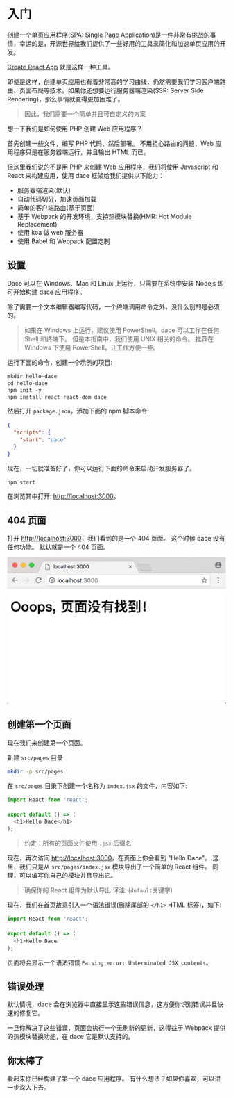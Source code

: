 # 入门

创建一个单页应用程序(SPA: Single Page Application)是一件非常有挑战的事情，幸运的是，开源世界给我们提供了一些好用的工具来简化和加速单页应用的开发。

[Create React App](https://github.com/facebookincubator/create-react-app) 就是这样一种工具。

即使是这样，创建单页应用也有着非常高的学习曲线，仍然需要我们学习客户端路由、页面布局等技术。如果你还想要运行服务器端渲染(SSR: Server Side Rendering)，那么事情就变得更加困难了。

> 因此，我们需要一个简单并且可自定义的方案

想一下我们是如何使用 PHP 创建 Web 应用程序？

首先创建一些文件，编写 PHP 代码，然后部署。 不用担心路由的问题，Web 应用程序只是在服务器端运行，并且输出 HTML 而已。

但这里我们说的不是用 PHP 来创建 Web 应用程序，我们将使用 Javascript 和 React 来构建应用，使用 dace 框架给我们提供以下能力：

- 服务器端渲染(默认)
- 自动代码切分，加速页面加载
- 简单的客户端路由(基于页面)
- 基于 Webpack 的开发环境，支持热模块替换(HMR: Hot Module Replacement)
- 使用 koa 做 web 服务器
- 使用 Babel 和 Webpack 配置定制

## 设置

Dace 可以在 Windows、Mac 和 Linux 上运行，只需要在系统中安装 Nodejs 即可开始构建 dace 应用程序。

除了需要一个文本编辑器编写代码，一个终端调用命令之外，没什么别的是必须的。

> 如果在 Windows 上运行，建议使用 PowerShell。dace 可以工作在任何 Shell 和终端下。 但是本指南中，我们使用 UNIX 相关的命令。
> 推荐在 Windows 下使用 PowerShell，让工作方便一些。

运行下面的命令，创建一个示例的项目:

```shell
mkdir hello-dace
cd hello-dace
npm init -y
npm install react react-dom dace
```

然后打开 `package.json`，添加下面的 npm 脚本命令:

```json
{
  "scripts": {
    "start": "dace"
  }
}
```

现在，一切就准备好了，你可以运行下面的命令来启动开发服务器了。

```shell
npm start
```

在浏览其中打开: [http://localhost:3000](http://localhost:3000)。

## 404 页面

打开 [http://localhost:3000](http://localhost:3000)，我们看到的是一个 404 页面。 这个时候 dace 没有任何功能。 默认就是一个 404 页面。

![404 Page](images/404.png)

## 创建第一个页面

现在我们来创建第一个页面。

新建 `src/pages` 目录
```sh
mkdir -p src/pages
```

在 `src/pages` 目录下创建一个名称为 `index.jsx` 的文件，内容如下:

```js
import React from 'react';

export default () => (
  <h1>Hello Dace</h1>
);
```

> 约定：所有的页面文件使用 `.jsx` 后缀名

现在，再次访问 [http://localhost:3000](http://localhost:3000)，在页面上你会看到 "Hello Dace"。 这里，我们只是从 `src/pages/index.jsx` 模块导出了一个简单的 React 组件。 同理，可以编写你自己的模块并且导出它。

> 确保你的 React 组件为默认导出
> 译注: (`default`关键字)

现在，我们在首页故意引入一个语法错误(删除尾部的 `</h1>` HTML 标签)，如下:

```js
import React from 'react';

export default () => (
  <h1>Hello Dace
);
```

页面将会显示一个语法错误 `Parsing error: Unterminated JSX contents`。

## 错误处理

默认情况，dace 会在浏览器中直接显示这些错误信息，这方便你识别错误并且快速的修复它。

一旦你解决了这些错误，页面会执行一个无刷新的更新，这得益于 Webpack 提供的热模块替换功能，在 dace 它是默认支持的。

## 你太棒了

看起来你已经构建了第一个 dace 应用程序。 有什么想法？如果你喜欢，可以进一步深入下去。
